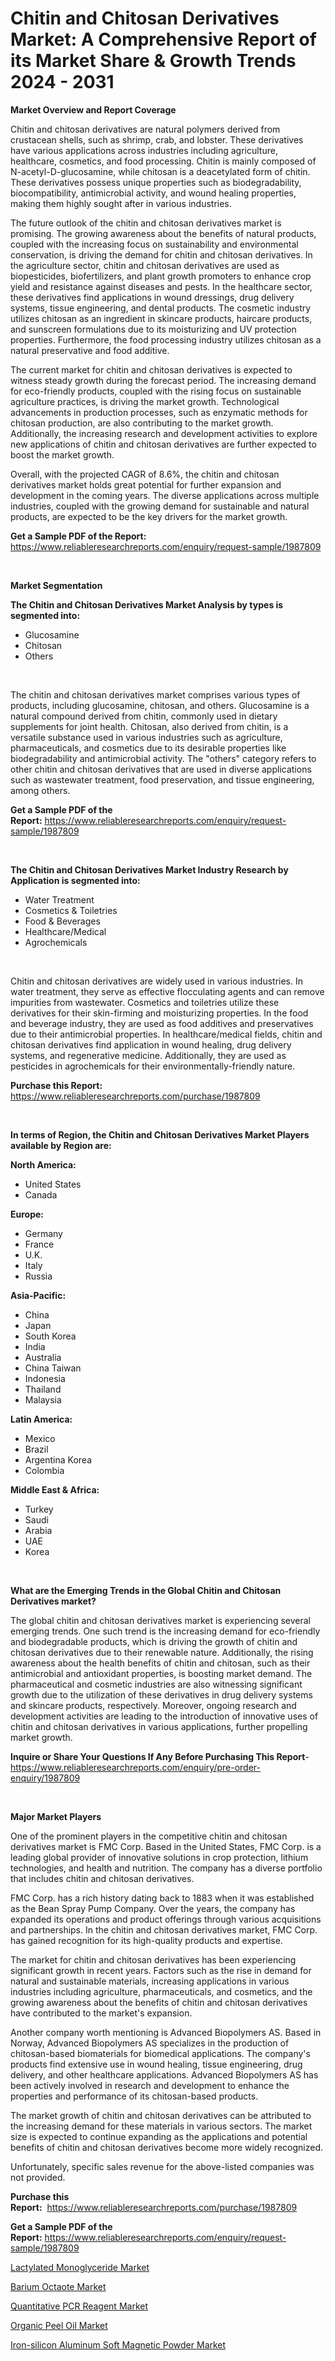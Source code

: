 <p><h1>Chitin and Chitosan Derivatives Market: A Comprehensive Report of its Market Share & Growth Trends 2024 - 2031</h1></p><p><strong>Market Overview and Report Coverage</strong></p>
<p><p>Chitin and chitosan derivatives are natural polymers derived from crustacean shells, such as shrimp, crab, and lobster. These derivatives have various applications across industries including agriculture, healthcare, cosmetics, and food processing. Chitin is mainly composed of N-acetyl-D-glucosamine, while chitosan is a deacetylated form of chitin. These derivatives possess unique properties such as biodegradability, biocompatibility, antimicrobial activity, and wound healing properties, making them highly sought after in various industries.</p><p>The future outlook of the chitin and chitosan derivatives market is promising. The growing awareness about the benefits of natural products, coupled with the increasing focus on sustainability and environmental conservation, is driving the demand for chitin and chitosan derivatives. In the agriculture sector, chitin and chitosan derivatives are used as biopesticides, biofertilizers, and plant growth promoters to enhance crop yield and resistance against diseases and pests. In the healthcare sector, these derivatives find applications in wound dressings, drug delivery systems, tissue engineering, and dental products. The cosmetic industry utilizes chitosan as an ingredient in skincare products, haircare products, and sunscreen formulations due to its moisturizing and UV protection properties. Furthermore, the food processing industry utilizes chitosan as a natural preservative and food additive.</p><p>The current market for chitin and chitosan derivatives is expected to witness steady growth during the forecast period. The increasing demand for eco-friendly products, coupled with the rising focus on sustainable agriculture practices, is driving the market growth. Technological advancements in production processes, such as enzymatic methods for chitosan production, are also contributing to the market growth. Additionally, the increasing research and development activities to explore new applications of chitin and chitosan derivatives are further expected to boost the market growth.</p><p>Overall, with the projected CAGR of 8.6%, the chitin and chitosan derivatives market holds great potential for further expansion and development in the coming years. The diverse applications across multiple industries, coupled with the growing demand for sustainable and natural products, are expected to be the key drivers for the market growth.</p></p>
<p><strong>Get a Sample PDF of the Report:</strong> <a href="https://www.reliableresearchreports.com/enquiry/request-sample/1987809">https://www.reliableresearchreports.com/enquiry/request-sample/1987809</a></p>
<p>&nbsp;</p>
<p><strong>Market Segmentation</strong></p>
<p><strong>The Chitin and Chitosan Derivatives Market Analysis by types is segmented into:</strong></p>
<p><ul><li>Glucosamine</li><li>Chitosan</li><li>Others</li></ul></p>
<p>&nbsp;</p>
<p><p>The chitin and chitosan derivatives market comprises various types of products, including glucosamine, chitosan, and others. Glucosamine is a natural compound derived from chitin, commonly used in dietary supplements for joint health. Chitosan, also derived from chitin, is a versatile substance used in various industries such as agriculture, pharmaceuticals, and cosmetics due to its desirable properties like biodegradability and antimicrobial activity. The "others" category refers to other chitin and chitosan derivatives that are used in diverse applications such as wastewater treatment, food preservation, and tissue engineering, among others.</p></p>
<p><strong>Get a Sample PDF of the Report:</strong>&nbsp;<a href="https://www.reliableresearchreports.com/enquiry/request-sample/1987809">https://www.reliableresearchreports.com/enquiry/request-sample/1987809</a></p>
<p>&nbsp;</p>
<p><strong>The Chitin and Chitosan Derivatives Market Industry Research by Application is segmented into:</strong></p>
<p><ul><li>Water Treatment</li><li>Cosmetics & Toiletries</li><li>Food & Beverages</li><li>Healthcare/Medical</li><li>Agrochemicals</li></ul></p>
<p>&nbsp;</p>
<p><p>Chitin and chitosan derivatives are widely used in various industries. In water treatment, they serve as effective flocculating agents and can remove impurities from wastewater. Cosmetics and toiletries utilize these derivatives for their skin-firming and moisturizing properties. In the food and beverage industry, they are used as food additives and preservatives due to their antimicrobial properties. In healthcare/medical fields, chitin and chitosan derivatives find application in wound healing, drug delivery systems, and regenerative medicine. Additionally, they are used as pesticides in agrochemicals for their environmentally-friendly nature.</p></p>
<p><strong>Purchase this Report:</strong>&nbsp; <a href="https://www.reliableresearchreports.com/purchase/1987809">https://www.reliableresearchreports.com/purchase/1987809</a></p>
<p>&nbsp;</p>
<p><strong>In terms of Region, the Chitin and Chitosan Derivatives Market Players available by Region are:</strong></p>
<p>
    <p> <strong> North America: </strong>
        <ul>
            <li>United States</li>
            <li>Canada</li>
        </ul>
        </p> 
    <p> <strong> Europe: </strong>
        <ul>
            <li>Germany</li>
            <li>France</li>
            <li>U.K.</li>
            <li>Italy</li>
            <li>Russia</li>
        </ul>
        </p> 
    <p> <strong> Asia-Pacific: </strong>
        <ul>
            <li>China</li>
            <li>Japan</li>
            <li>South Korea</li>
            <li>India</li>
            <li>Australia</li>
            <li>China Taiwan</li>
            <li>Indonesia</li>
            <li>Thailand</li>
            <li>Malaysia</li>
        </ul>
        </p> 
    <p> <strong> Latin America: </strong>
        <ul>
            <li>Mexico</li>
            <li>Brazil</li>
            <li>Argentina Korea</li>
            <li>Colombia</li>
        </ul>
        </p> 
    <p> <strong> Middle East & Africa: </strong>
        <ul>
            <li>Turkey</li>
            <li>Saudi</li>
            <li>Arabia</li>
            <li>UAE</li>
            <li>Korea</li>
        </ul>
    </p>
    </p>
<p>&nbsp;</p>
<p><strong>What are the Emerging Trends in the Global Chitin and Chitosan Derivatives market?</strong></p>
<p><p>The global chitin and chitosan derivatives market is experiencing several emerging trends. One such trend is the increasing demand for eco-friendly and biodegradable products, which is driving the growth of chitin and chitosan derivatives due to their renewable nature. Additionally, the rising awareness about the health benefits of chitin and chitosan, such as their antimicrobial and antioxidant properties, is boosting market demand. The pharmaceutical and cosmetic industries are also witnessing significant growth due to the utilization of these derivatives in drug delivery systems and skincare products, respectively. Moreover, ongoing research and development activities are leading to the introduction of innovative uses of chitin and chitosan derivatives in various applications, further propelling market growth.</p></p>
<p><strong>Inquire or Share Your Questions If Any Before Purchasing This Report</strong>- <a href="https://www.reliableresearchreports.com/enquiry/pre-order-enquiry/1987809">https://www.reliableresearchreports.com/enquiry/pre-order-enquiry/1987809</a></p>
<p>&nbsp;</p>
<p><strong>Major Market Players</strong></p>
<p><p>One of the prominent players in the competitive chitin and chitosan derivatives market is FMC Corp. Based in the United States, FMC Corp. is a leading global provider of innovative solutions in crop protection, lithium technologies, and health and nutrition. The company has a diverse portfolio that includes chitin and chitosan derivatives.</p><p>FMC Corp. has a rich history dating back to 1883 when it was established as the Bean Spray Pump Company. Over the years, the company has expanded its operations and product offerings through various acquisitions and partnerships. In the chitin and chitosan derivatives market, FMC Corp. has gained recognition for its high-quality products and expertise.</p><p>The market for chitin and chitosan derivatives has been experiencing significant growth in recent years. Factors such as the rise in demand for natural and sustainable materials, increasing applications in various industries including agriculture, pharmaceuticals, and cosmetics, and the growing awareness about the benefits of chitin and chitosan derivatives have contributed to the market's expansion.</p><p>Another company worth mentioning is Advanced Biopolymers AS. Based in Norway, Advanced Biopolymers AS specializes in the production of chitosan-based biomaterials for biomedical applications. The company's products find extensive use in wound healing, tissue engineering, drug delivery, and other healthcare applications. Advanced Biopolymers AS has been actively involved in research and development to enhance the properties and performance of its chitosan-based products.</p><p>The market growth of chitin and chitosan derivatives can be attributed to the increasing demand for these materials in various sectors. The market size is expected to continue expanding as the applications and potential benefits of chitin and chitosan derivatives become more widely recognized.</p><p>Unfortunately, specific sales revenue for the above-listed companies was not provided.</p></p>
<p><strong>Purchase this Report:</strong>&nbsp;&nbsp;<a href="https://www.reliableresearchreports.com/purchase/1987809">https://www.reliableresearchreports.com/purchase/1987809</a></p>
<p></p>
<p><strong>Get a Sample PDF of the Report:</strong>&nbsp;<a href="https://www.reliableresearchreports.com/enquiry/request-sample/1987809">https://www.reliableresearchreports.com/enquiry/request-sample/1987809</a></p>
<p><p><a href="https://github.com/FassouRP/Market-Research-Report-List-2/blob/main/lactylated-monoglyceride-market.md">Lactylated Monoglyceride Market</a></p><p><a href="https://github.com/ashepherd82/Market-Research-Report-List-2/blob/main/barium-octaote-market.md">Barium Octaote Market</a></p><p><a href="https://github.com/castoriffic/Market-Research-Report-List-2/blob/main/quantitative-pcr-reagent-market.md">Quantitative PCR Reagent Market</a></p><p><a href="https://github.com/rexevange/Market-Research-Report-List-2/blob/main/organic-peel-oil-market.md">Organic Peel Oil Market</a></p><p><a href="https://github.com/mabutironaldo/Market-Research-Report-List-2/blob/main/iron-silicon-aluminum-soft-magnetic-powder-market.md">Iron-silicon Aluminum Soft Magnetic Powder Market</a></p></p>